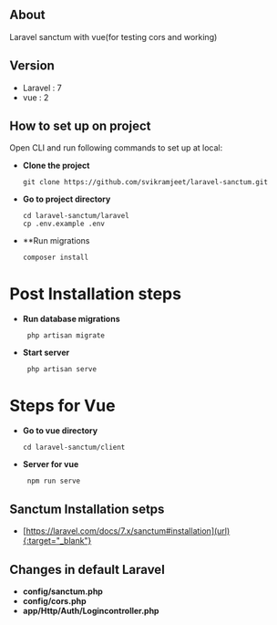 ## About 

Laravel sanctum with vue(for testing cors and working)

## Version

- Laravel : 7
- vue : 2

## How to set up on project
  
   Open CLI and run following commands to set up at local:
   
  - **Clone the project**
       >
        git clone https://github.com/svikramjeet/laravel-sanctum.git

  - **Go to project directory**
       >
        cd laravel-sanctum/laravel
        cp .env.example .env

  - **Run migrations 
       >
        composer install

# Post Installation steps 

 - **Run database migrations**
    >
        php artisan migrate

 - **Start server**
    >
        php artisan serve

# Steps for Vue

  - **Go to vue directory**
       >
        cd laravel-sanctum/client

 - **Server for vue**
    >
        npm run serve

## Sanctum Installation setps


* [https://laravel.com/docs/7.x/sanctum#installation](url){:target="_blank"}


## Changes in default Laravel


* **config/sanctum.php**
* **config/cors.php**
* **app/Http/Auth/Logincontroller.php**
